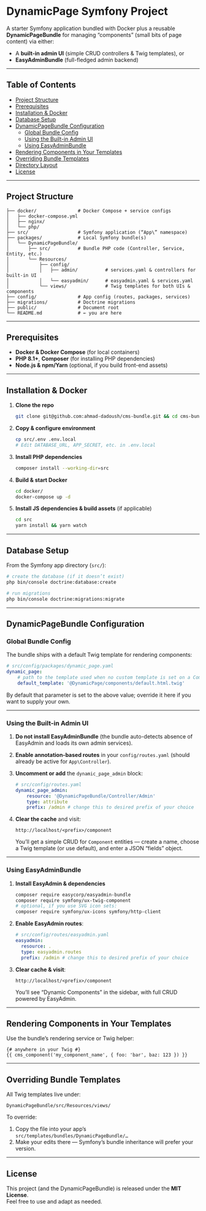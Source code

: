 # DynamicPage Symfony Project

A starter Symfony application bundled with Docker plus a reusable **DynamicPageBundle** for managing “components” (small bits of page content) via either:

- A **built-in admin UI** (simple CRUD controllers & Twig templates), or  
- **EasyAdminBundle** (full-fledged admin backend)

---

## Table of Contents

- [Project Structure](#project-structure)  
- [Prerequisites](#prerequisites)  
- [Installation & Docker](#installation--docker)  
- [Database Setup](#database-setup)  
- [DynamicPageBundle Configuration](#dynamicpagebundle-configuration)  
  - [Global Bundle Config](#global-bundle-config)  
  - [Using the Built-in Admin UI](#using-the-built-in-admin-ui)  
  - [Using EasyAdminBundle](#using-easyadminbundle)  
- [Rendering Components in Your Templates](#rendering-components-in-your-templates)  
- [Overriding Bundle Templates](#overriding-bundle-templates)  
- [Directory Layout](#directory-layout)  
- [License](#license)  

---

## Project Structure

```
├── docker/               # Docker Compose + service configs
│   ├── docker-compose.yml
│   ├── nginx/
│   └── php/
├── src/                  # Symfony application (“App\” namespace)
├── packages/             # Local Symfony bundle(s)
│   └── DynamicPageBundle/
│       ├── src/          # Bundle PHP code (Controller, Service, Entity, etc.)
│       └── Resources/
│           ├── config/
│           │   ├── admin/          # services.yaml & controllers for built-in UI
│           │   └── easyadmin/      # easyadmin.yaml & services.yaml
│           └── views/              # Twig templates for both UIs & components
├── config/               # App config (routes, packages, services)
├── migrations/           # Doctrine migrations
├── public/               # Document root
└── README.md             # ← you are here
```

---

## Prerequisites

- **Docker & Docker Compose** (for local containers)  
- **PHP 8.1+**, **Composer** (for installing PHP dependencies)  
- **Node.js & npm/Yarn** (optional, if you build front-end assets)  

---

## Installation & Docker

1. **Clone the repo**  
   ```bash
   git clone git@github.com:ahmad-dadoush/cms-bundle.git && cd cms-bundle
   ```

2. **Copy & configure environment**  
   ```bash
   cp src/.env .env.local
   # Edit DATABASE_URL, APP_SECRET, etc. in .env.local
   ```

3. **Install PHP dependencies**  
   ```bash
   composer install --working-dir=src
   ```

4. **Build & start Docker**  
   ```bash
   cd docker/
   docker-compose up -d
   ```

5. **Install JS dependencies & build assets** (if applicable)  
   ```bash
   cd src
   yarn install && yarn watch
   ```

---

## Database Setup

From the Symfony app directory (`src/`):

```bash
# create the database (if it doesn’t exist)
php bin/console doctrine:database:create

# run migrations
php bin/console doctrine:migrations:migrate
```

---

## DynamicPageBundle Configuration

### Global Bundle Config

The bundle ships with a default Twig template for rendering components:

```yaml
# src/config/packages/dynamic_page.yaml
dynamic_page:
    # path to the template used when no custom template is set on a Component
    default_template: '@DynamicPage/components/default.html.twig'
```

By default that parameter is set to the above value; override it here if you want to supply your own.

---

### Using the Built-in Admin UI

1. **Do not install EasyAdminBundle** (the bundle auto-detects absence of EasyAdmin and loads its own admin services).  
2. **Enable annotation-based routes** in your `config/routes.yaml` (should already be active for `App\Controller`).  
3. **Uncomment or add** the `dynamic_page_admin` block:

    ```yaml
    # src/config/routes.yaml
    dynamic_page_admin:
        resource: '@DynamicPageBundle/Controller/Admin'
        type: attribute
        prefix: /admin # change this to desired prefix of your choice
    ```

4. **Clear the cache** and visit:  
   ```
   http://localhost/<prefix>/component
   ```

   You’ll get a simple CRUD for `Component` entities — create a name, choose a Twig template (or use default), and enter a JSON “fields” object.

---

### Using EasyAdminBundle

1. **Install EasyAdmin & dependencies**  
   ```bash
   composer require easycorp/easyadmin-bundle
   composer require symfony/ux-twig-component
   # optional, if you use SVG icon sets:
   composer require symfony/ux-icons symfony/http-client
   ```

2. **Enable EasyAdmin routes**:

   ```yaml
   # src/config/routes/easyadmin.yaml
   easyadmin:
     resource: .
     type: easyadmin.routes
     prefix: /admin # change this to desired prefix of your choice
   ```

3. **Clear cache & visit**:  
   ```
   http://localhost/<prefix>/component
   ```

   You’ll see “Dynamic Components” in the sidebar, with full CRUD powered by EasyAdmin.

---

## Rendering Components in Your Templates

Use the bundle’s rendering service or Twig helper:

```twig
{# anywhere in your Twig #}
{{ cms_component('my_component_name', { foo: 'bar', baz: 123 }) }}
```

---

## Overriding Bundle Templates

All Twig templates live under:

```
DynamicPageBundle/src/Resources/views/
```

To override:

1. Copy the file into your app’s `src/templates/bundles/DynamicPageBundle/…`  
2. Make your edits there — Symfony’s bundle inheritance will prefer your version.

---

## License

This project (and the DynamicPageBundle) is released under the **MIT License**.  
Feel free to use and adapt as needed.
